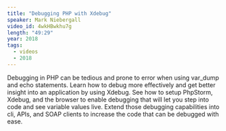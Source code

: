 ```yaml
---
title: "Debugging PHP with Xdebug"
speaker: Mark Niebergall
video_id: 4wkHBwkhu7g
length: "49:29"
year: 2018
tags:
  - videos
  - 2018
---
```


Debugging in PHP can be tedious and prone to error when using var_dump and echo statements. Learn how to debug more effectively and get better insight into an application by using Xdebug. See how to setup PhpStorm, Xdebug, and the browser to enable debugging that will let you step into code and see variable values live. Extend those debugging capabilities into cli, APIs, and SOAP clients to increase the code that can be debugged with ease.
